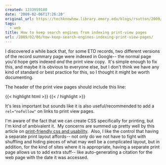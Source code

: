 ```yaml
---
created: 1233959180
date: '2009-02-06T17:26:20'
original_url: https://techknowhow.library.emory.edu/blogs/rsutton/2009/02/06/how-keep-search-engines-indexing-print-view-pages
tags:
  - web
title: How to keep search engines from indexing print-view pages
url: /2009/02/06/how-keep-search-engines-indexing-print-view-pages/
---
```



I discovered a while back that, for some ETD records, two different versions of the record summary page were indexed in Google-- the normal page you'd hope gets indexed _and_ the print view copy.  It's simple enough to fix this, and maybe it is obvious to everyone else, but I don't think we have any kind of standard or best practice for this, so I thought it might be worth documenting.

The header of the print view pages should include this line:

{{< highlight html  >}}
<meta name="robots" content="noindex,nofollow"/>
{{< / highlight >}}

It's less important but sounds like it is also useful/recommended to add a ``rel="nofollow"`` on links to print view pages.

I'm aware of the fact that we can create CSS specifically for printing, but I'm kind of ambivalent it.  My concerns are summed up pretty well by this article on [print-friendly css and usability](http://www.456bereastreet.com/archive/200509/printfriendly_css_and_usability/).  Also, I like the control that having a separate print layout affords-- not only do we not have to fight with shuffling and hiding pieces of what may well be a complicated layout, but in addition, for the kind of sites where it is appropriate, having a separate print page allows us to add extra stuff-- like auto-generating a citation for the web page with the date it was accessed.